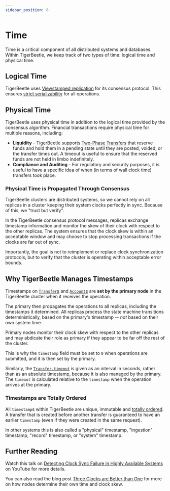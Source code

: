 ```yaml
---
sidebar_position: 6
---
```


# Time

Time is a critical component of all distributed systems and databases. Within TigerBeetle, we keep
track of two types of time: logical time and physical time.

## Logical Time

TigerBeetle uses [Viewstamped replication](https://pmg.csail.mit.edu/papers/vr-revisited.pdf) for
its consensus protocol. This ensures
[strict serializability](http://www.bailis.org/blog/linearizability-versus-serializability/) for all
operations.

## Physical Time

TigerBeetle uses physical time in addition to the logical time provided by the consensus algorithm.
Financial transactions require physical time for multiple reasons, including:

- **Liquidity** - TigerBeetle supports [Two-Phase Transfers](./two-phase-transfers.md) that reserve
  funds and hold them in a pending state until they are posted, voided, or the transfer times out. A
  timeout is useful to ensure that the reserved funds are not held in limbo indefinitely.
- **Compliance and Auditing** - For regulatory and security purposes, it is useful to have a
  specific idea of when (in terms of wall clock time) transfers took place.

### Physical Time is Propagated Through Consensus

TigerBeetle clusters are distributed systems, so we cannot rely on all replicas in a cluster keeping
their system clocks perfectly in sync. Because of this, we "trust but verify".

In the TigerBeetle consensus protocol messages, replicas exchange timestamp information and monitor
the skew of their clock with respect to the other replicas. The system ensures that the clock skew
is within an acceptable window and may choose to stop processing transactions if the clocks are far
out of sync.

Importantly, the goal is not to reimplement or replace clock synchronization protocols, but to
verify that the cluster is operating within acceptable error bounds.

## Why TigerBeetle Manages Timestamps

Timestamps on [`Transfer`s](../api-reference/transfer.md#timestamp) and
[`Account`s](../api-reference/account.md#timestamp) are **set by the primary node** in the
TigerBeetle cluster when it receives the operation.

The primary then propagates the operations to all replicas, including the timestamps it determined.
All replicas process the state machine transitions deterministically, based on the primary's
timestamp -- _not_ based on their own system time.

Primary nodes monitor their clock skew with respect to the other replicas and may abdicate their
role as primary if they appear to be far off the rest of the cluster.

This is why the `timestamp` field must be set to `0` when operations are submitted, and it is then
set by the primary.

Similarly, the [`Transfer.timeout`](../api-reference/transfer.md#timeout) is given as an interval
in seconds, rather than as an absolute timestamp, because it is also managed by the primary. The
`timeout` is calculated relative to the `timestamp` when the operation arrives at the primary.

### Timestamps are Totally Ordered

All `timestamp`s within TigerBeetle are unique, immutable and
[totally ordered](http://book.mixu.net/distsys/time.html). A transfer that is created before another
transfer is guaranteed to have an earlier `timestamp` (even if they were created in the same
request).

In other systems this is also called a "physical" timestamp, "ingestion" timestamp, "record"
timestamp, or "system" timestamp.

## Further Reading

Watch this talk on
[Detecting Clock Sync Failure in Highly Available Systems](https://youtu.be/7R-Iz6sJG6Q?si=9sD2TpfD29AxUjOY)
on YouTube for more details.

You can also read the blog post
[Three Clocks are Better than One](https://tigerbeetle.com/blog/three-clocks-are-better-than-one/)
for more on how nodes determine their own time and clock skew.
